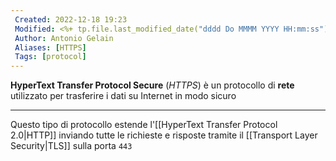 ```yaml
---
 Created: 2022-12-18 19:23
 Modified: <%+ tp.file.last_modified_date("dddd Do MMMM YYYY HH:mm:ss") %>
 Author: Antonio Gelain
 Aliases: [HTTPS]
 Tags: [protocol]
---
```


**HyperText Transfer Protocol Secure** (*HTTPS*) è un protocollo di **rete** utilizzato per trasferire i dati su Internet in modo sicuro

---

Questo tipo di protocollo estende l'[[HyperText Transfer Protocol 2.0|HTTP]] inviando tutte le richieste e risposte tramite il [[Transport Layer Security|TLS]] sulla porta `443`